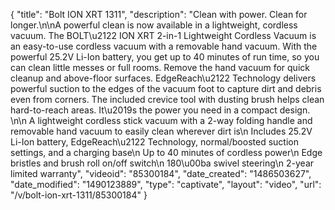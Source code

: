{
    "title": "Bolt ION XRT 1311",
    "description": "Clean with power. Clean for longer.\n\nA powerful clean is now available in a lightweight, cordless vacuum. The BOLT\u2122 ION XRT 2-in-1 Lightweight Cordless Vacuum is an easy-to-use cordless vacuum with a removable hand vacuum. With the powerful 25.2V Li-Ion battery, you get up to 40 minutes of run time, so you can clean little messes or full rooms. Remove the hand vacuum for quick cleanup and above-floor surfaces. EdgeReach\u2122 Technology delivers powerful suction to the edges of the vacuum foot to capture dirt and debris even from corners. The included crevice tool with dusting brush helps clean hard-to-reach areas. It\u2019s the power you need in a compact design. \n\n    A lightweight cordless stick vacuum with a 2-way folding handle and removable hand vacuum to easily clean wherever dirt is\n    Includes 25.2V Li-Ion battery, EdgeReach\u2122 Technology, normal\/boosted suction settings, and a charging base\n    Up to 40 minutes of cordless power\n    Edge bristles and brush roll on\/off switch\n    180\u00ba swivel steering\n    2-year limited warranty",
    "videoid": "85300184",
    "date_created": "1486503627",
    "date_modified": "1490123889",
    "type": "captivate",
    "layout": "video",
    "url": "\/v\/bolt-ion-xrt-1311\/85300184"
}
